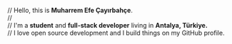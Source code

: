 // Hello, this is <b>Muharrem Efe Çayırbahçe</b>.<br>
// <br>
// I'm a <b>student</b> and <b>full-stack developer</b> living in <b>Antalya, Türkiye.</b><br>
// I love open source development and I build things on my GitHub profile.
